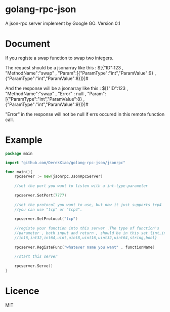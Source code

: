 golang-rpc-json
===============

A json-rpc server implement by Google GO.
Version 0.1

Document
===============
If you registe a swap function to swap two integers.

The request should be a jsonarray like this :
$[{"ID":123 , "MethodName":"swap" , "Param":[{"ParamType":"int","ParamValue":9} , {"ParamType":"int","ParamValue":8}]}]#

And the response will be a jsonarray like this :
$[{"ID":123 , "MethodName":"swap" , "Error" : null , "Param":[{"ParamType":"int","ParamValue":8} , {"ParamType":"int","ParamValue":9}]}]#

"Error" in the response will not be null if errs occured in this remote function call.

Example
===============
```go
package main

import "github.com/DerekXiao/golang-rpc-json/jsonrpc"

func main(){
	rpcserver := new(jsonrpc.JsonRpcServer)
	
	//set the port you want to listen with a int-type-parameter
	
	rpcserver.SetPort(7777)
	
	//set the protocol you want to use, but now it just supports tcp4
	//you can use "tcp" or "tcp4".
	
	rpcserver.SetProtocol("tcp")
	
	//registe your function into this server .The type of function's
	//parameter , both input and return , should be in this set {int,int8,
	//in16,int32,int64,uint,uint8,uint16,uint32,uint64,string,bool}
	
	rpcserver.RegisteFunc("whatever name you want" , functionName)
	
	//start this server
	
	rpcserver.Serve()
}
```

Licence
===============
MIT

